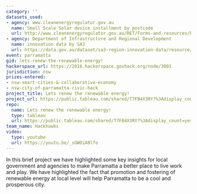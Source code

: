 ```yaml
---
category: ''
datasets_used:
- agency: www.cleanenergyregulator.gov.au
  name: Small Scale Solar device installment by postcode
  url: http://www.cleanenergyregulator.gov.au/RET/Forms-and-resources/Postcode-data-for-small-scale-installations#Postcode-data-files
- agency: Department of Infrastructure and Regional Development
  name: innovation data by SA3
  url: https://data.gov.au/dataset/sa3-region-innovation-data/resource/40c2164b-a960-4658-8c8a-f0725d2ed6f1
event: parramatta
gid: lets-renew-the-renewable-energy!
hackerspace_url: https://2016.hackerspace.govhack.org/node/3001
jurisdiction: nsw
prizes-entered:
- nsw-smart-cities-&-collaborative-economy
- nsw-city-of-parramatta-civic-hack
project_title: Lets renew the renewable energy!
project_url: https://public.tableau.com/shared/T7FB4X3RY?%3Adisplay_count=yes
repo:
  name: Lets renew the renewable energy!
  type: tableau
  url: https://public.tableau.com/shared/T7FB4X3RY?%3Adisplay_count=yes
team_name: Hackhawks
video:
  type: youtube
  url: https://youtu.be/_sGWOiA8lfo
---
```


In this brief project we have highlighted some key insights for local government and agencies to make Parramatta a better place to live work and play. We have highlighted the fact that promotion and fostering of renewable energy at local level will help Parramatta to be a cool and prosperous city.